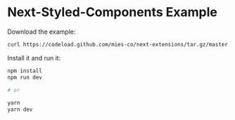 # Next-Styled-Components Example

Download the example:

```sh
curl https://codeload.github.com/mies-co/next-extensions/tar.gz/master | tar -xz --strip=2 next-extensions-master/examples/next-styled-components-example
```

Install it and run it:

```sh
npm install
npm run dev
 
# or

yarn
yarn dev
```